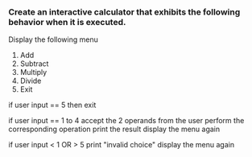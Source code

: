 ### Create an interactive calculator that exhibits the following behavior when it is executed.

Display the following menu
1. Add
2. Subtract
3. Multiply
4. Divide
5. Exit

if user input == 5
   then exit

if user input == 1 to 4
   accept the 2 operands from the user
   perform the corresponding operation
   print the result
   display the menu again

if user input < 1 OR > 5
   print "invalid choice"
   display the menu again
